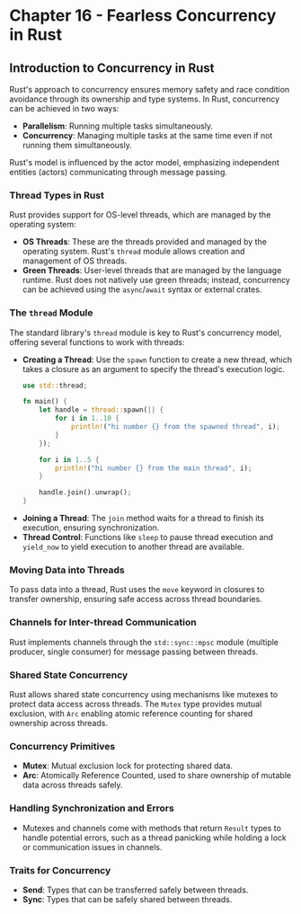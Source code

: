 # Chapter 16 - Fearless Concurrency in Rust

## Introduction to Concurrency in Rust
Rust's approach to concurrency ensures memory safety and race condition avoidance through its ownership and type systems. In Rust, concurrency can be achieved in two ways:

- **Parallelism**: Running multiple tasks simultaneously.
- **Concurrency**: Managing multiple tasks at the same time even if not running them simultaneously.

Rust's model is influenced by the actor model, emphasizing independent entities (actors) communicating through message passing.

### Thread Types in Rust
Rust provides support for OS-level threads, which are managed by the operating system:

- **OS Threads**: These are the threads provided and managed by the operating system. Rust's `thread` module allows creation and management of OS threads.
- **Green Threads**: User-level threads that are managed by the language runtime. Rust does not natively use green threads; instead, concurrency can be achieved using the `async`/`await` syntax or external crates.

### The `thread` Module
The standard library's `thread` module is key to Rust's concurrency model, offering several functions to work with threads:

- **Creating a Thread**: Use the `spawn` function to create a new thread, which takes a closure as an argument to specify the thread's execution logic.
  ```rust
  use std::thread;

  fn main() {
      let handle = thread::spawn(|| {
          for i in 1..10 {
              println!("hi number {} from the spawned thread", i);
          }
      });

      for i in 1..5 {
          println!("hi number {} from the main thread", i);
      }

      handle.join().unwrap();
  }
  ```
- **Joining a Thread**: The `join` method waits for a thread to finish its execution, ensuring synchronization.
- **Thread Control**: Functions like `sleep` to pause thread execution and `yield_now` to yield execution to another thread are available.

### Moving Data into Threads
To pass data into a thread, Rust uses the `move` keyword in closures to transfer ownership, ensuring safe access across thread boundaries.

### Channels for Inter-thread Communication
Rust implements channels through the `std::sync::mpsc` module (multiple producer, single consumer) for message passing between threads.

### Shared State Concurrency
Rust allows shared state concurrency using mechanisms like mutexes to protect data access across threads. The `Mutex` type provides mutual exclusion, with `Arc` enabling atomic reference counting for shared ownership across threads.

### Concurrency Primitives
- **Mutex**: Mutual exclusion lock for protecting shared data.
- **Arc**: Atomically Reference Counted, used to share ownership of mutable data across threads safely.

### Handling Synchronization and Errors
- Mutexes and channels come with methods that return `Result` types to handle potential errors, such as a thread panicking while holding a lock or communication issues in channels.

### Traits for Concurrency
- **Send**: Types that can be transferred safely between threads.
- **Sync**: Types that can be safely shared between threads.
